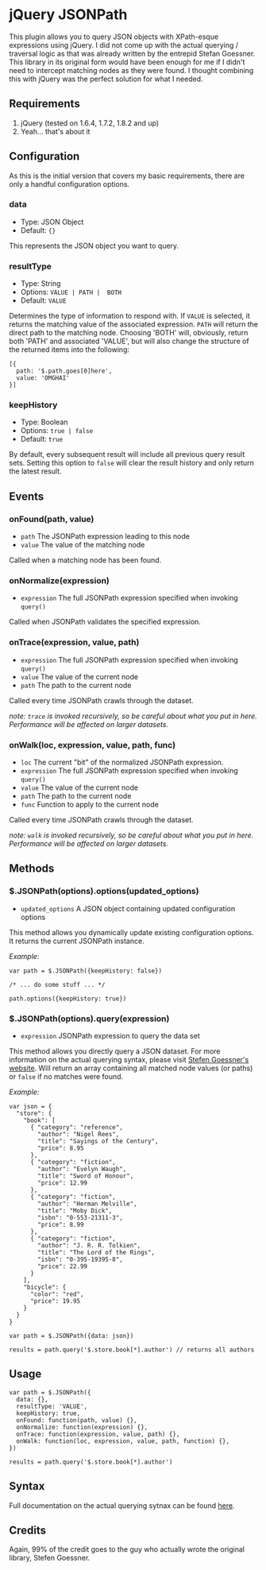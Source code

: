 # jQuery JSONPath

This plugin allows you to query JSON objects with XPath-esque expressions using jQuery. I did not come up with the actual querying / traversal logic as that was already written by the entrepid Stefan Goessner. This library in its original form would have been enough for me if I didn't need to intercept matching nodes as they were found. I thought combining this with jQuery was the perfect solution for what I needed.

## Requirements

1. jQuery (tested on 1.6.4, 1.7.2, 1.8.2 and up)
2. Yeah... that's about it

## Configuration

As this is the initial version that covers my basic requirements, there are only a handful configuration options.

### data

* Type: JSON Object
* Default: `{}`

This represents the JSON object you want to query.

### resultType

* Type: String
* Options: `VALUE | PATH |  BOTH`
* Default: `VALUE`

Determines the type of information to respond with. If `VALUE` is selected, it returns the matching value of the associated expression. `PATH` will return the direct path to the matching node. Choosing 'BOTH' will, obviously, return both 'PATH' and associated 'VALUE', but will also change the structure of the returned items into the following:

    [{
      path: '$.path.goes[0]here',
      value: 'OMGHAI'
    }]

### keepHistory

* Type: Boolean
* Options: `true | false`
* Default: `true`

By default, every subsequent result will include all previous query result sets. Setting this option to `false` will clear the result history and only return the latest result.

## Events

### onFound(path, value)

* `path` The JSONPath expression leading to this node
* `value` The value of the matching node

Called when a matching node has been found.

### onNormalize(expression)

* `expression` The full JSONPath expression specified when invoking `query()`

Called when JSONPath validates the specified expression.

### onTrace(expression, value, path)

* `expression` The full JSONPath expression specified when invoking `query()`
* `value` The value of the current node
* `path` The path to the current node

Called every time JSONPath crawls through the dataset.

_note: `trace` is invoked recursively, so be careful about what you put in here. Performance will be affected on larger datasets._

### onWalk(loc, expression, value, path, func)

* `loc` The current "bit" of the normalized JSONPath expression.
* `expression` The full JSONPath expression specified when invoking `query()`
* `value` The value of the current node
* `path` The path to the current node
* `func` Function to apply to the current node

Called every time JSONPath crawls through the dataset.

_note: `walk` is invoked recursively, so be careful about what you put in here. Performance will be affected on larger datasets._

## Methods

### $.JSONPath(options).options(updated_options)

* `updated_options` A JSON object containing updated configuration options

This method allows you dynamically update existing configuration options. It returns the current JSONPath instance.

_Example:_

    var path = $.JSONPath({keepHistory: false})

    /* ... do some stuff ... */

    path.options({keepHistory: true})


### $.JSONPath(options).query(expression)

* `expression` JSONPath expression to query the data set

This method allows you directly query a JSON dataset. For more information on the actual querying syntax, please visit [Stefen Goessner's website](http://goessner.net/articles/JsonPath/). Will return an array containing all matched node values (or paths) or `false` if no matches were found.

_Example:_

    var json = {
      "store": {
        "book": [
          { "category": "reference",
            "author": "Nigel Rees",
            "title": "Sayings of the Century",
            "price": 8.95
          },
          { "category": "fiction",
            "author": "Evelyn Waugh",
            "title": "Sword of Honour",
            "price": 12.99
          },
          { "category": "fiction",
            "author": "Herman Melville",
            "title": "Moby Dick",
            "isbn": "0-553-21311-3",
            "price": 8.99
          },
          { "category": "fiction",
            "author": "J. R. R. Tolkien",
            "title": "The Lord of the Rings",
            "isbn": "0-395-19395-8",
            "price": 22.99
          }
        ],
        "bicycle": {
          "color": "red",
          "price": 19.95
        }
      }
    }

    var path = $.JSONPath({data: json})

    results = path.query('$.store.book[*].author') // returns all authors

## Usage

    var path = $.JSONPath({
      data: {},
      resultType: 'VALUE',
      keepHistory: true,
      onFound: function(path, value) {},
      onNormalize: function(expression) {},
      onTrace: function(expression, value, path) {},
      onWalk: function(loc, expression, value, path, function) {},
    })

    results = path.query('$.store.book[*].author')

## Syntax

Full documentation on the actual querying sytnax can be found [here](http://goessner.net/articles/JsonPath/).

## Credits

Again, 99% of the credit goes to the guy who actually wrote the original library, Stefen Goessner.
